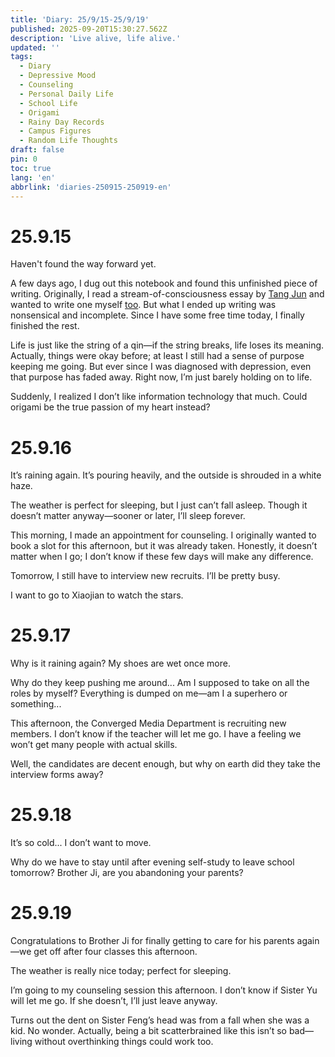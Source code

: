 ```yaml
---
title: 'Diary: 25/9/15-25/9/19'
published: 2025-09-20T15:30:27.562Z
description: 'Live alive, life alive.'
updated: ''
tags:
  - Diary
  - Depressive Mood
  - Counseling
  - Personal Daily Life
  - School Life
  - Origami
  - Rainy Day Records
  - Campus Figures
  - Random Life Thoughts
draft: false
pin: 0
toc: true
lang: 'en'
abbrlink: 'diaries-250915-250919-en'
---
```

# 25.9.15
Haven't found the way forward yet.

A few days ago, I dug out this notebook and found this unfinished piece of writing. Originally, I read a stream-of-consciousness essay by [Tang Jun](https://blog.tsxc.xyz) and wanted to write one myself [too](https://log.eaverse.top/memos/nXTpFYVWRbGSvWbErH7ozJ). But what I ended up writing was nonsensical and incomplete. Since I have some free time today, I finally finished the rest.

Life is just like the string of a qin—if the string breaks, life loses its meaning. Actually, things were okay before; at least I still had a sense of purpose keeping me going. But ever since I was diagnosed with depression, even that purpose has faded away. Right now, I’m just barely holding on to life.

Suddenly, I realized I don’t like information technology that much. Could origami be the true passion of my heart instead?

# 25.9.16
It’s raining again. It’s pouring heavily, and the outside is shrouded in a white haze.

The weather is perfect for sleeping, but I just can’t fall asleep. Though it doesn’t matter anyway—sooner or later, I’ll sleep forever.

This morning, I made an appointment for counseling. I originally wanted to book a slot for this afternoon, but it was already taken. Honestly, it doesn’t matter when I go; I don’t know if these few days will make any difference.

Tomorrow, I still have to interview new recruits. I’ll be pretty busy.

I want to go to Xiaojian to watch the stars.

# 25.9.17
Why is it raining again? My shoes are wet once more.

Why do they keep pushing me around... Am I supposed to take on all the roles by myself? Everything is dumped on me—am I a superhero or something...

This afternoon, the Converged Media Department is recruiting new members. I don’t know if the teacher will let me go. I have a feeling we won’t get many people with actual skills.

Well, the candidates are decent enough, but why on earth did they take the interview forms away?

# 25.9.18
It’s so cold... I don’t want to move.

Why do we have to stay until after evening self-study to leave school tomorrow? Brother Ji, are you abandoning your parents?

# 25.9.19
Congratulations to Brother Ji for finally getting to care for his parents again—we get off after four classes this afternoon.

The weather is really nice today; perfect for sleeping.

I’m going to my counseling session this afternoon. I don’t know if Sister Yu will let me go. If she doesn’t, I’ll just leave anyway.

Turns out the dent on Sister Feng’s head was from a fall when she was a kid. No wonder. Actually, being a bit scatterbrained like this isn’t so bad—living without overthinking things could work too.
